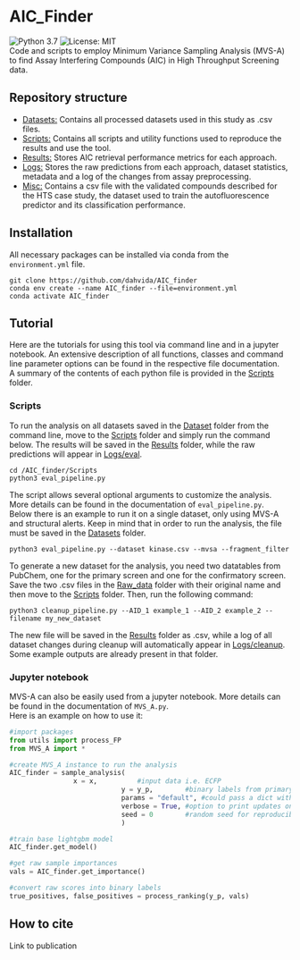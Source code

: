 # AIC_Finder
![Python 3.7](https://img.shields.io/badge/python-3.7%20%7C%203.8-brightgreen)
![License: MIT](https://img.shields.io/badge/License-MIT-yellow.svg)  
Code and scripts to employ Minimum Variance Sampling Analysis (MVS-A) to find Assay Interfering Compounds (AIC) in High Throughput Screening data.  

## Repository structure
- [Datasets:](Datasets) Contains all processed datasets used in this study as .csv files.    
- [Scripts:](Scripts) Contains all scripts and utility functions used to reproduce the results and use the tool.  
- [Results:](Results) Stores AIC retrieval performance metrics for each approach.  
- [Logs:](Logs) Stores the raw predictions from each approach, dataset statistics, metadata and a log of the changes from assay preprocessing.   
- [Misc:](Misc) Contains a csv file with the validated compounds described for the HTS case study, the dataset used to train the autofluorescence predictor and its classification performance.   

## Installation  
All necessary packages can be installed via conda from the `environment.yml` file.  
```
git clone https://github.com/dahvida/AIC_finder
conda env create --name AIC_finder --file=environment.yml
conda activate AIC_finder
```

## Tutorial
Here are the tutorials for using this tool via command line and in a jupyter notebook. An extensive description of all functions, classes and command line parameter options can be found in the respective file documentation.  
A summary of the contents of each python file is provided in the [Scripts](Scripts) folder.  

### Scripts
To run the analysis on all datasets saved in the [Dataset](Dataset) folder from the command line, move to the [Scripts](Scripts) folder and simply run the command below. The results will be saved in the [Results](Results) folder, while the raw predictions will appear in [Logs/eval](Logs/eval).  
```
cd /AIC_finder/Scripts
python3 eval_pipeline.py
```
The script allows several optional arguments to customize the analysis. More details can be found in the documentation of `eval_pipeline.py`.  
Below there is an example to run it on a single dataset, only using MVS-A and structural alerts. Keep in mind that in order to run the analysis, the file must be saved in the [Datasets](Datasets) folder.  
```
python3 eval_pipeline.py --dataset kinase.csv --mvsa --fragment_filter 
```
To generate a new dataset for the analysis, you need two datatables from PubChem, one for the primary screen and one for the confirmatory screen. Save the two .csv files in the [Raw_data](Raw_data) folder with their original name and then move to the [Scripts](Scripts) folder. Then, run the following command:  
```
python3 cleanup_pipeline.py --AID_1 example_1 --AID_2 example_2 --filename my_new_dataset
```
The new file will be saved in the [Results](Results) folder as .csv, while a log of all dataset changes during cleanup will automatically appear in [Logs/cleanup](Logs/cleanup). Some example outputs are already present in that folder.  

### Jupyter notebook
MVS-A can also be easily used from a jupyter notebook. More details can be found in the documentation of `MVS_A.py`.  
 Here is an example on how to use it:  
```python
#import packages
from utils import process_FP
from MVS_A import *

#create MVS_A instance to run the analysis
AIC_finder = sample_analysis(
				x = x,			#input data i.e. ECFP
                      		y = y_p, 		#binary labels from primary screen
                      		params = "default",	#could pass a dict with custom params (not recommended)
                      		verbose = True,	#option to print updates on calculation status
                      		seed = 0		#random seed for reproducibility
                      		)

#train base lightgbm model
AIC_finder.get_model()

#get raw sample importances
vals = AIC_finder.get_importance()

#convert raw scores into binary labels
true_positives, false_positives = process_ranking(y_p, vals)
```

## How to cite
Link to publication  


